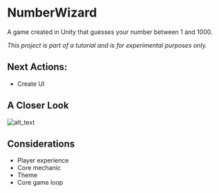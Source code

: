 # NumberWizard
A game created in Unity that guesses your number between 1 and 1000. 

*This project is part of a tutorial and is for experimental purposes only.*

## Next Actions:
- Create UI

## A Closer Look
![alt_text](https://github.com/pippom/NumberWizard/blob/master/Screenshots/PlayAgain_1.png)

## Considerations
- Player experience
- Core mechanic
- Theme
- Core game loop
